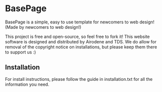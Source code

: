 # BasePage
BasePage is a simple, easy to use template for newcomers to web design! (Made by newcomers to web design!)

This project is free and open-source, so feel free to fork it!
This website software is designed and distributed by Airodene and TDS. We do allow for removal of the copyright notice on installations, but please keep them there to support us :)

## Installation
For install instructions, please follow the guide in installation.txt for all the information you need.
